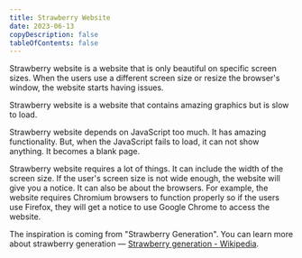 ```yaml
---
title: Strawberry Website
date: 2023-06-13
copyDescription: false
tableOfContents: false
---
```


Strawberry website is a website that is only beautiful on specific screen sizes. When the users use a different screen size or resize the browser's window, the website starts having issues.

Strawberry website is a website that contains amazing graphics but is slow to load.

Strawberry website depends on JavaScript too much. It has amazing functionality. But, when the JavaScript fails to load, it can not show anything. It becomes a blank page.

Strawberry website requires a lot of things. It can include the width of the screen size. If the user's screen size is not wide enough, the website will give you a notice. It can also be about the browsers. For example, the website requires Chromium browsers to function properly so if the users use Firefox, they will get a notice to use Google Chrome to access the website.

The inspiration is coming from "Strawberry Generation". You can learn more about strawberry generation — [Strawberry generation - Wikipedia](https://en.wikipedia.org/wiki/Strawberry_generation).
